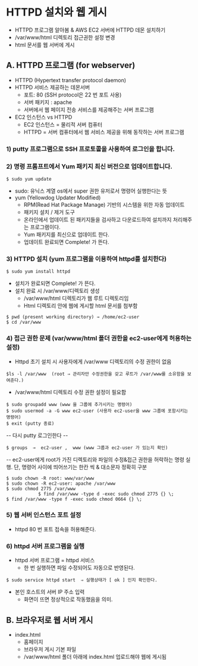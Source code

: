 # HTTPD 설치와 웹 게시 

- HTTPD 프로그램 알아봄  & AWS EC2 서버에 HTTPD 데몬 설치하기 
- /var/www/html 디렉토리 접근권한 설정 변경
- html 문서를 웹 서버에 게시  

## A. HTTPD 프로그램 (for webserver)
- HTTPD (Hypertext transfer protocol daemon)
- HTTPD 서비스 제공하는 데몬서버 
  - 포트: 80 (SSH protocol은 22 번 포트 사용) 
  - 서버 패키지 : apache
  - 서버에서 웹 페이지 전송 서비스를 제공해주는 서버 프로그램 
- EC2 인스턴스 vs HTTPD 
  - EC2 인스턴스 = 물리적 서버 컴퓨터 
  - HTTPD = 서버 컴퓨터에서 웹 서비스 제공을 위해 동작하는 서버 프로그램 
### 1) putty 프로그램으로 SSH 프로토콜을 사용하여 로그인을 합니다. 
### 2) 명령 프롬프트에서 Yum 패키지 최신 버전으로 업데이트합니다. 
```
$ sudo yum update 
```
- sudo: 유닉스 계열 os에서 super 권한 유저로서 명령어 실행한다는 뜻 
- yum (Yellowdog Updater Modified) 
  - RPM(Read Hat Package Manage) 기반의 시스템을 위한 자동 업데이트 
  - 패키지 설치 / 제거 도구 
  - 온라인에서 업데이트 된 패키지들을 검사하고 다운로드하여 설치까지 처리해주는 프로그램이다. 
  - Yum 패키지를 최신으로 업데이트 한다. 
  - 업데이트 완료되면 Complete! 가 뜬다.

### 3) HTTPD 설치 (yum 프로그램을 이용하여 httpd를 설치한다)
```
$ sudo yum install httpd 
```
- 설치가 완료되면 Complete! 가 뜬다.
- 설치 완료 시 /var/www/디렉토리 생성 
  - /var/www/html 디렉토리가 웹 루트 디렉토리임
  - Html 디렉토리 안에 웹에 게시할 html 문서를 첨부함 
```
$ pwd (present working directory) → /home/ec2-user
$ cd /var/www 
```
### 4) 접근 권한 문제 (var/www/html 폴더 권한을 ec2-user에게 허용하는 설정)
- Httpd 초기 설치 시 사용자에게 /var/www 디렉토리의 수정 권한이 없음
```
$ls -l /var/www  (root ⇒ 관리자만 수정권한을 갖고 루트가 /var/www를 소유함을 보여준다.)
```
- /var/www/html 디렉토리 수정 권한 설정이 필요함 
```
$ sudo groupadd www (www 을 그룹에 추가시키는 명령어)
$ sudo usermod -a -G www ec2-user (사용자 ec2-user을 www 그룹에 포함시키는 명령어)
$ exit (putty 종료)
```
-- 다시 putty 로그인한다 --
```
$ groups  →  ec2-user ,  www (www 그룹과 ec2-user 가 있는지 확인)
```
-- ec2-user에게 root가 가진 디렉토리와 파일의 수정&접근 권한을 허락하는 명령 실행. 단, 명령어 사이에 띄어쓰기는 한칸 씩 & 대소문자 정확히 구분
```
$ sudo chown -R root: www/var/www
$ sudo chown -R ec2-user: apache /var/www
$ sudo chmod 2775 /var/www
            $ find /var/www -type d -exec sudo chmod 2775 {} \;
$ find /var/www -type f -exec sudo chmod 0664 {} \;
```

### 5) 웹 서버 인스턴스 포트 설정 
- httpd 80 번 포트 접속을 허용해준다. 
### 6) httpd 서버 프로그램을 실행
- httpd 서버 프로그램 = httpd 서비스 
  - 한 번 실행하면 파일 수정되어도 자동으로 반영된다. 
```
$ sudo service httpd start  ⇒ 실행상태가 [ ok ] 인지 확인한다. 
```
- 본인 호스트의 서버 IP 주소 입력 
   - 화면이 뜨면 정상적으로 작동했음을 의미.

## B. 브라우저로 웹 서버 게시 
- index.html 
  - 홈페이지
  - 브라우저 게시 기본 파일 
  -  /var/www/html 폴더 아래에 index.html 업로드해야 웹에 게시됨
